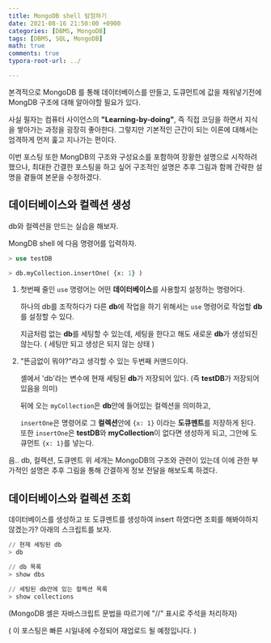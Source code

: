 ```yaml
---
title: MongoDB shell 탐험하기
date: 2021-08-16 21:50:00 +0900
categories: [DBMS, MongoDB]
tags: [DBMS, SQL, MongoDB] 
math: true
comments: true
typora-root-url: ../

---
```


본격적으로 MongoDB 를 통해 데이터베이스를 만들고, 도큐먼트에 값을 채워넣기전에 MongDB 구조에 대해 알아야할 필요가 있다. 

사실 필자는 컴퓨터 사이언스의 **"Learning-by-doing"**, 즉 직접 코딩을 하면서 지식을 쌓아가는 과정을 굉장히 좋아한다. 그렇지만 기본적인 근간이 되는 이론에 대해서는 엄격하게 먼저 훑고 지나가는 편이다.

이번 포스팅 또한 MongDB의 구조와 구성요소를 포함하여 장황한 설명으로 시작하려했으나, 최대한 간결한 포스팅을 하고 싶어 구조적인 설명은 추후 그림과 함께 간략한 설명을 곁들여 본문을 수정하겠다.



## 데이터베이스와 컬렉션 생성

db와 컬렉션을 만드는 실습을 해보자.

MongDB shell 에 다음 명령어를 입력하자.

```sql
> use testDB

> db.myCollection.insertOne( {x: 1} )
```

1. 첫번째 줄인 `use` 명령어는 어떤 **데이터베이스**를 사용할지 설정하는 명령어다. 

   하나의 db를 조작하다가 다른 **db**에 작업을 하기 위해서는 `use` 명령어로 작업할 **db**를 설정할 수 있다.

   지금처럼 없는 **db**를 세팅할 수 있는데, 세팅을 한다고 해도 새로운 **db**가 생성되진 않는다. ( 세팅만 되고 생성은 되지 않는 상태 )

2. "뜬금없이 뭐야?"라고 생각할 수 있는 두번째 커맨드이다. 

   셸에서 'db'라는 변수에 현재 세팅된 **db**가 저장되어 있다.  (즉 **testDB**가 저장되어 있음을 의미)

   뒤에 오는 `myCollection`은 **db**안에 들어있는 컬렉션을 의미하고, 

   `insertOne`은 명령어로 그 **컬렉션**안에 `{x: 1}` 이라는 **도큐멘트**를 저장하게 된다. 또한 `insertOne`은 **testDB**와 **myCollection**이 없다면 생성하게 되고, 그안에 도큐먼트 `{x: 1}`를 넣는다.

음..  db, 컬렉션, 도큐멘트 위 세개는 MongoDB의 구조와 관련이 있는데 이에 관한 부가적인 설명은 추후 그림을 통해 간결하게 정보 전달을 해보도록 하겠다.

## 데이터베이스와 컬렉션 조회

데이터베이스를 생성하고 또 도큐멘트를 생성하여 insert 하였다면 조회를 해봐야하지 않겠는가? 아래의 스크립트를 보자.

```sql
// 현재 세팅된 db
> db  

// db 목록
> show dbs 

// 세팅된 db안에 있는 컬렉션 목록
> show collections
```

(MongoDB 셸은 자바스크립트 문법을 따르기에 "//" 표시로 주석을 처리하자)



( 이 포스팅은 빠른 시일내에 수정되어 재업로드 될 예정입니다. )
